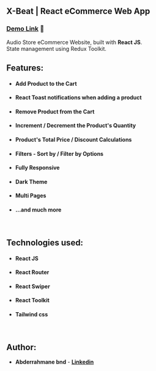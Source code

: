 ## X-Beat | React eCommerce Web App

### [Demo Link](https://e-commerce-website-delta-rose.vercel.app/) 🔗

Audio Store eCommerce Website, built with **React JS**. <br/>
State management using Redux Toolkit.
<br/>

## Features:

- #### Add Product to the Cart
- #### React Toast notifications when adding a product
- #### Remove Product from the Cart
- #### Increment / Decrement the Product's Quantity
- #### Product's Total Price / Discount Calculations
- #### Filters - Sort by / Filter by Options
- #### Fully Responsive
- #### Dark Theme
- #### Multi Pages
- #### ...and much more

<br/>

## Technologies used:

- #### **React JS**
- #### **React Router**
- #### **React Swiper**
- #### **React Toolkit**
- #### **Tailwind css**

<br/>

## Author:

- **Abderrahmane bnd** - **[Linkedin](https://www.linkedin.com/in/bendaia-abderrahmane-80b3a027b/)**

<br/>
